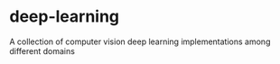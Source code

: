 # deep-learning
A collection of computer vision deep learning implementations among different domains
